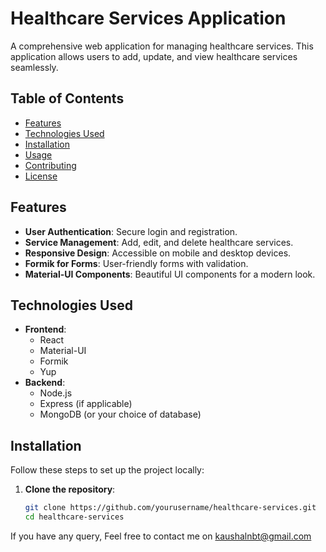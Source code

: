 # Healthcare Services Application

A comprehensive web application for managing healthcare services. This application allows users to add, update, and view healthcare services seamlessly.

## Table of Contents

- [Features](#features)
- [Technologies Used](#technologies-used)
- [Installation](#installation)
- [Usage](#usage)
- [Contributing](#contributing)
- [License](#license)

## Features

- **User Authentication**: Secure login and registration.
- **Service Management**: Add, edit, and delete healthcare services.
- **Responsive Design**: Accessible on mobile and desktop devices.
- **Formik for Forms**: User-friendly forms with validation.
- **Material-UI Components**: Beautiful UI components for a modern look.

## Technologies Used

- **Frontend**: 
  - React
  - Material-UI
  - Formik
  - Yup
- **Backend**: 
  - Node.js
  - Express (if applicable)
  - MongoDB (or your choice of database)

## Installation

Follow these steps to set up the project locally:

1. **Clone the repository**:
   ```bash
   git clone https://github.com/yourusername/healthcare-services.git
   cd healthcare-services


If you have any query, Feel free to contact me on kaushalnbt@gmail.com